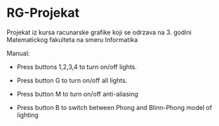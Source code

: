 # RG-Projekat
Projekat iz kursa racunarske grafike koji se odrzava na 3. godini Matematickog fakulteta na smeru Informatika

Manual:
- Press buttons 1,2,3,4 to turn on/off lights.
- Press button G to turn on/off all lights.
- Press button M to turn on/off anti-aliasing

- Press button B to switch between Phong and Blinn-Phong model of lighting